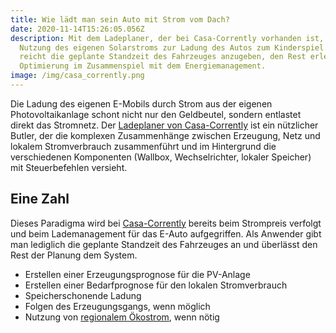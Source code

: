 ```yaml
---
title: Wie lädt man sein Auto mit Strom vom Dach?
date: 2020-11-14T15:26:05.056Z
description: Mit dem Ladeplaner, der bei Casa-Corrently vorhanden ist, wird die
  Nutzung des eigenen Solarstroms zur Ladung des Autos zum Kinderspiel. Es
  reicht die geplante Standzeit des Fahrzeuges anzugeben, den Rest erledigt die
  Optimierung im Zusammenspiel mit dem Energiemanagement.
image: /img/casa_corrently.png
---
```

Die Ladung des eigenen E-Mobils durch Strom aus der eigenen Photovoltaikanlage schont nicht nur den Geldbeutel, sondern entlastet direkt das Stromnetz. Der [Ladeplaner von Casa-Corrently](http://casa.corrently.de/books/anwenderhandbuch-webinterface/page/ladung-von-elektroautos-mit-eigenem-photovoltaik-strom-durch-casa-corrently) ist ein nützlicher Butler, der die komplexen Zusammenhänge zwischen Erzeugung, Netz und lokalem Stromverbrauch zusammenführt und im Hintergrund die verschiedenen Komponenten (Wallbox, Wechselrichter, lokaler Speicher) mit Steuerbefehlen versieht.

## Eine Zahl

Dieses Paradigma wird bei [Casa-Corrently](https://Www.casa-corrently.de/) bereits beim Strompreis verfolgt und beim Lademanagement für das E-Auto aufgegriffen. Als Anwender gibt man lediglich die geplante Standzeit des Fahrzeuges an und überlässt den Rest der Planung dem System.

* Erstellen einer Erzeugungsprognose für die PV-Anlage
* Erstellen einer Bedarfprognose für den lokalen Stromverbrauch
* Speicherschonende Ladung
* Folgen des Erzeugungsgangs, wenn möglich
* Nutzung von [regionalem Ökostrom](https://corrently.de/index.html), wenn nötig